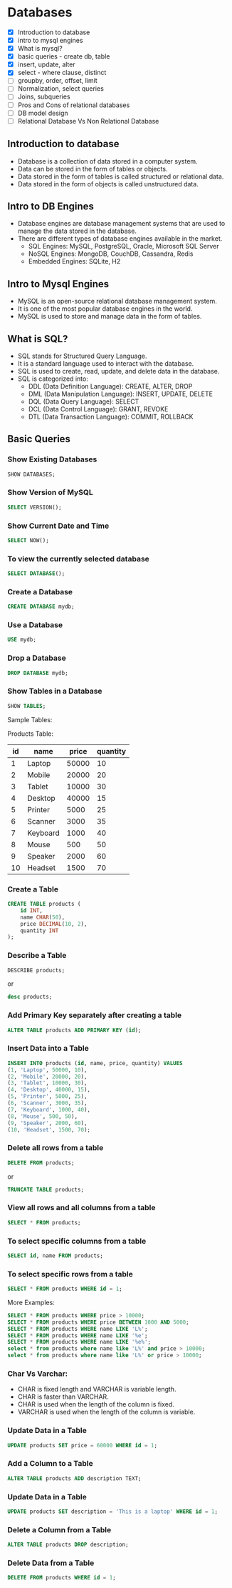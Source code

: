 # Databases

- [x] Introduction to database
- [x] intro to mysql engines
- [x] What is mysql?
- [x] basic queries - create db, table
- [x] insert, update, alter
- [x] select - where clause, distinct
- [ ] groupby, order, offset, limit
- [ ] Normalization, select queries
- [ ] Joins, subqueries
- [ ] Pros and Cons of relational databases
- [ ] DB model design
- [ ] Relational Database Vs Non Relational Database

## Introduction to database

- Database is a collection of data stored in a computer system.
- Data can be stored in the form of tables or objects.
- Data stored in the form of tables is called structured or relational data.
- Data stored in the form of objects is called unstructured data.

## Intro to DB Engines

- Database engines are database management systems that are used to manage the data stored in the database.
- There are different types of database engines available in the market.
  - SQL Engines: MySQL, PostgreSQL, Oracle, Microsoft SQL Server
  - NoSQL Engines: MongoDB, CouchDB, Cassandra, Redis
  - Embedded Engines: SQLite, H2

## Intro to Mysql Engines

- MySQL is an open-source relational database management system.
- It is one of the most popular database engines in the world.
- MySQL is used to store and manage data in the form of tables.

## What is SQL?

- SQL stands for Structured Query Language.
- It is a standard language used to interact with the database.
- SQL is used to create, read, update, and delete data in the database.
- SQL is categorized into:
  - DDL (Data Definition Language): CREATE, ALTER, DROP
  - DML (Data Manipulation Language): INSERT, UPDATE, DELETE
  - DQL (Data Query Language): SELECT
  - DCL (Data Control Language): GRANT, REVOKE
  - DTL (Data Transaction Language): COMMIT, ROLLBACK

## Basic Queries

### Show Existing Databases

```sql
SHOW DATABASES;
```

### Show Version of MySQL

```sql
SELECT VERSION();
```

### Show Current Date and Time

```sql
SELECT NOW();
```

### To view the currently selected database

```sql
SELECT DATABASE();
```

### Create a Database

```sql
CREATE DATABASE mydb;
```

### Use a Database

```sql
USE mydb;
```

### Drop a Database

```sql
DROP DATABASE mydb;
```

### Show Tables in a Database

```sql
SHOW TABLES;
```

Sample Tables:

Products Table:

| id  | name     | price | quantity |
| --- | -------- | ----- | -------- |
| 1   | Laptop   | 50000 | 10       |
| 2   | Mobile   | 20000 | 20       |
| 3   | Tablet   | 10000 | 30       |
| 4   | Desktop  | 40000 | 15       |
| 5   | Printer  | 5000  | 25       |
| 6   | Scanner  | 3000  | 35       |
| 7   | Keyboard | 1000  | 40       |
| 8   | Mouse    | 500   | 50       |
| 9   | Speaker  | 2000  | 60       |
| 10  | Headset  | 1500  | 70       |

### Create a Table

```sql
CREATE TABLE products (
    id INT,
    name CHAR(50),
    price DECIMAL(10, 2),
    quantity INT
);
```

### Describe a Table

```sql
DESCRIBE products;
```

or

```sql
desc products;
```

### Add Primary Key separately after creating a table

```sql
ALTER TABLE products ADD PRIMARY KEY (id);
```

### Insert Data into a Table

```sql
INSERT INTO products (id, name, price, quantity) VALUES
(1, 'Laptop', 50000, 10),
(2, 'Mobile', 20000, 20),
(3, 'Tablet', 10000, 30),
(4, 'Desktop', 40000, 15),
(5, 'Printer', 5000, 25),
(6, 'Scanner', 3000, 35),
(7, 'Keyboard', 1000, 40),
(8, 'Mouse', 500, 50),
(9, 'Speaker', 2000, 60),
(10, 'Headset', 1500, 70);
```

### Delete all rows from a table

```sql
DELETE FROM products;
```

or

```sql
TRUNCATE TABLE products;
```

### View all rows and all columns from a table

```sql
SELECT * FROM products;
```

### To select specific columns from a table

```sql
SELECT id, name FROM products;
```

### To select specific rows from a table

```sql
SELECT * FROM products WHERE id = 1;
```

More Examples:

```sql
SELECT * FROM products WHERE price > 10000;
SELECT * FROM products WHERE price BETWEEN 1000 AND 5000;
SELECT * FROM products WHERE name LIKE 'L%';
SELECT * FROM products WHERE name LIKE '%e';
SELECT * FROM products WHERE name LIKE '%e%';
select * from products where name like 'L%' and price > 10000;
select * from products where name like 'L%' or price > 10000;
```

### Char Vs Varchar:

- CHAR is fixed length and VARCHAR is variable length.
- CHAR is faster than VARCHAR.
- CHAR is used when the length of the column is fixed.
- VARCHAR is used when the length of the column is variable.

### Update Data in a Table

```sql
UPDATE products SET price = 60000 WHERE id = 1;
```

### Add a Column to a Table

```sql
ALTER TABLE products ADD description TEXT;
```

### Update Data in a Table

```sql
UPDATE products SET description = 'This is a laptop' WHERE id = 1;
```

### Delete a Column from a Table

```sql
ALTER TABLE products DROP description;
```

### Delete Data from a Table

```sql
DELETE FROM products WHERE id = 1;
```
